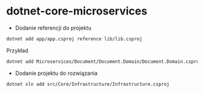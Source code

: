 # dotnet-core-microservices


- Dodanie referencji do projektu
~~~ bash
dotnet add app/app.csproj reference lib/lib.csproj
~~~

Przykład
~~~ bash
dotnet add Microservices/Document/Document.Domain/Document.Domain.csproj reference  Core/Infrastructure/Infrastructure.csproj
~~~

- Dodanie projektu do rozwiązania
~~~ bash
dotnet sln add src/Core/Infrastructure/Infrastructure.csproj 
~~~
